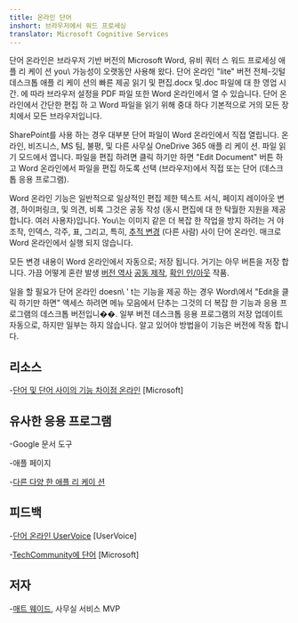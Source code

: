 ```yaml
---
title: 온라인 단어
inshort: 브라우저에서 워드 프로세싱
translator: Microsoft Cognitive Services
---
```



단어 온라인은 브라우저 기반 버전의 Microsoft Word, 유비 쿼터 스
워드 프로세싱 애플 리 케이 션 you\ 가능성이 오랫동안 사용해 왔다. 단어 온라인
\"lite\" 버전 전체-깃털 데스크톱 애플 리 케이 션의 빠른 제공
읽기 및 편집.docx 및.doc 파일에 대 한 영업 시간. 에 따라
브라우저 설정을 PDF 파일 또한 Word 온라인에서 열 수 있습니다. 단어
온라인에서 간단한 편집 하 고 Word 파일을 읽기 위해 중대 하다
기본적으로 거의 모든 장치에서 모든 브라우저입니다.

SharePoint를 사용 하는 경우 대부분 단어 파일이 Word 온라인에서 직접 열립니다.
온라인, 비즈니스, MS 팀, 불평, 및 다른 사무실 OneDrive
365 애플 리 케이 션. 파일 읽기 모드에서 엽니다. 파일을 편집 하려면 클릭 하기만 하면
\"Edit Document\" 버튼 하 고 Word 온라인에서 파일을 편집 하도록 선택
(브라우저)에서 직접 또는 단어 (데스크톱 응용 프로그램).

Word 온라인 기능은 일반적으로 일상적인 편집 제한
텍스트 서식, 페이지 레이아웃 변경, 하이퍼링크, 및 의견, 비록
그것은 공동 작성 (동시 편집에 대 한 탁월한 지원을 제공 합니다.
여러 사용자)입니다. You\는 이미지 같은 더 복잡 한 작업을 방지 하려는 거 야
조작, 인덱스, 각주, 표, 그리고, 특히, [추적
변경](http://icansharepoint.com/version-history-isnt-track-changes/)
(다른 사람) 사이 단어 온라인. 매크로 Word 온라인에서 실행 되지 않습니다.

모든 변경 내용이 Word 온라인에서 자동으로; 저장 됩니다. 거기는 아무
버튼을 저장 합니다. 가끔 어떻게 혼란 발생 [버전
역사](http://icsh.pt/VersionHistory)
[공동 제작](http://icsh.pt/CoAuthoring), [확인
인/아웃](http://icsh.pt/SPCheckOut) 작품.

일을 할 필요가 단어 온라인 doesn\ ' t는 기능을 제공 하는 경우
Word\에서 \"Edit을 클릭 하기만 하면" 액세스 하려면 메뉴 모음에서 단추는
그것의 더 복잡 한 기능과 응용 프로그램의 데스크톱 버전입니��. 일부 버전
데스크톱 응용 프로그램의 저장 업데이트 자동으로, 하지만 일부는 하지 않습니다. 알고 있어야
방법을이 기능은 버전에 작동 합니다.

리소스
---------

-[단어 및 단어 사이의 기능 차이점
    온라인](https://support.office.com/en-us/article/Differences-between-using-a-document-in-the-browser-and-in-Word-3e863ce3-e82c-4211-8f97-5b33c36c55f8)
    \[Microsoft\]

유사한 응용 프로그램
--------------------

-Google 문서 도구

-애플 페이지

-[다른 다양 한
    애플 리 케이 션](https://en.wikipedia.org/wiki/List_of_word_processors#Online)

피드백
---------

-[단어 온라인 UserVoice](https://word.uservoice.com/forums/271331-word-online)
    \[UserVoice\]

-[TechCommunity에 단어](https://techcommunity.microsoft.com/t5/Word/ct-p/Word)
    \[Microsoft\]

저자
---------

-[매트 웨이드](https://www.linkedin.com/in/thatmattwade/), 사무실 서비스 MVP


